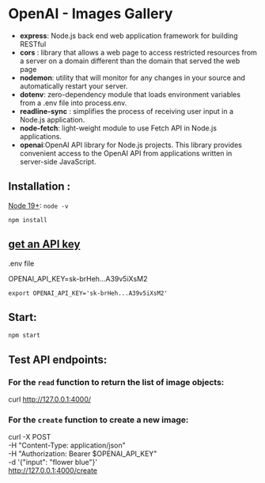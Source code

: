 # OpenAI - Images Gallery

- **express**: Node.js back end web application framework for building RESTful
- **cors** : library that allows a web page to access restricted resources from a server on a domain different than the domain that served the web page
- **nodemon**: utility that will monitor for any changes in your source and automatically restart your server.
- **dotenv**: zero-dependency module that loads environment variables from a .env file into process.env.
- **readline-sync** : simplifies the process of receiving user input in a Node.js application.
- **node-fetch**: light-weight module to use Fetch API in Node.js applications.
- **openai**:OpenAI API library for Node.js projects. This library provides convenient access to the OpenAI API from applications written in server-side JavaScript.

## Installation :

[Node 19+](https://nodejs.org/en/download):
`node -v`

`npm install`

## [get an API key](https://platform.openai.com/account/api-keys)

.env file

OPENAI_API_KEY=sk-brHeh...A39v5iXsM2

`export OPENAI_API_KEY='sk-brHeh...A39v5iXsM2'`

## Start:
`npm start`

## Test API endpoints:

### For the `read` function to return the list of image objects:

curl http://127.0.0.1:4000/

### For the `create` function to create a new image:

curl -X POST \
     -H "Content-Type: application/json" \
     -H "Authorization: Bearer $OPENAI_API_KEY" \
     -d '{"input": "flower blue"}' \
     http://127.0.0.1:4000/create






